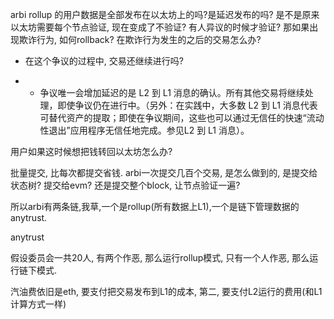 arbi rollup 的用户数据是全部发布在以太坊上的吗?是延迟发布的吗?
是不是原来以太坊需要每个节点验证, 现在变成了不验证? 有人异议的时候才验证?
那如果出现欺诈行为, 如何rollback? 在欺诈行为发生的之后的交易怎么办?
* 在这个争议的过程中, 交易还继续进行吗?
- - 争议唯一会增加延迟的是 L2 到 L1 消息的确认。所有其他交易将继续处理，即使争议仍在进行中。（另外：在实践中，大多数 L2 到 L1 消息代表可替代资产的提取；即使在争议期间，这些也可以通过无信任的快速“流动性退出”应用程序无信任地完成。参见L2 到 L1 消息）。


用户如果这时候想把钱转回以太坊怎么办?

批量提交, 比每次都提交省钱.
arbi一次提交几百个交易, 是怎么做到的, 是提交给状态树? 提交给evm? 还是提交整个block, 让节点验证一遍?

所以arbi有两条链,我草,一个是rollup(所有数据上L1),一个是链下管理数据的anytrust.

anytrust

假设委员会一共20人, 有两个作恶, 那么运行rollup模式, 只有一个人作恶, 那么运行链下模式.

汽油费依旧是eth, 要支付把交易发布到L1的成本, 第二, 要支付L2运行的费用(和L1计算方式一样)
